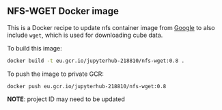 ## NFS-WGET Docker image

This is a Docker recipe to update nfs container image from [Google](https://console.cloud.google.com/gcr/images/google-containers/GLOBAL) to also include `wget`, which is used for downloading cube data.

To build this image:

```bash
docker build -t eu.gcr.io/jupyterhub-218810/nfs-wget:0.8 .
```

To push the image to private GCR:

```
docker push eu.gcr.io/jupyterhub-218810/nfs-wget:0.8
```

**NOTE**: project ID may need to be updated

